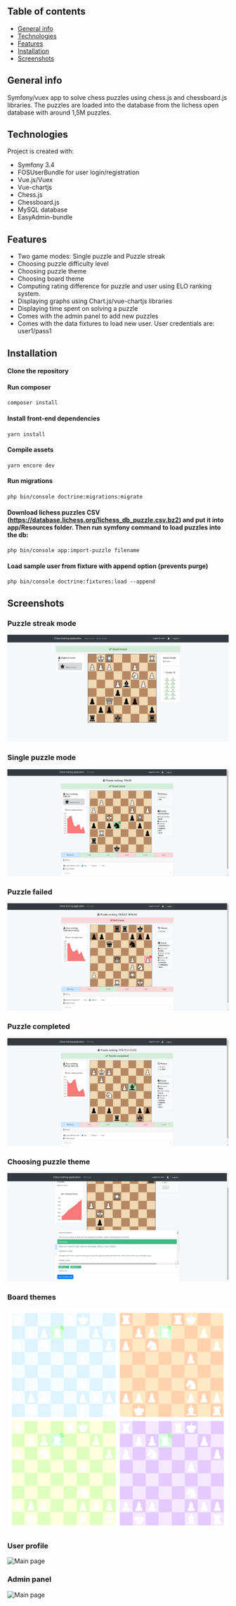 ## Table of contents
* [General info](#general-info)
* [Technologies](#technologies)
* [Features](#features)
* [Installation](#installation)
* [Screenshots](#screenshots)

## General info
Symfony/vuex app to solve chess puzzles using chess.js and chessboard.js libraries. 
The puzzles are loaded into the database from the lichess open database with around 1,5M puzzles. 
	
## Technologies
Project is created with:
* Symfony 3.4
* FOSUserBundle for user login/registration
* Vue.js/Vuex
* Vue-chartjs
* Chess.js
* Chessboard.js
* MySQL database
* EasyAdmin-bundle

## Features
* Two game modes: Single puzzle and Puzzle streak
* Choosing puzzle difficulty level
* Choosing puzzle theme  
* Choosing board theme  
* Computing rating difference for puzzle and user using ELO ranking system.
* Displaying graphs using Chart.js/vue-chartjs libraries
* Displaying time spent on solving a puzzle
* Comes with the admin panel to add new puzzles
* Comes with the data fixtures to load new user. User credentials are: user1/pass1

## Installation
#### Clone the repository
#### Run composer
```
composer install
```
#### Install front-end dependencies
```
yarn install
```
#### Compile assets
```
yarn encore dev
```
#### Run migrations
```
php bin/console doctrine:migrations:migrate
```
#### Download lichess puzzles CSV (https://database.lichess.org/lichess_db_puzzle.csv.bz2) and put it into app/Resources folder. Then run symfony command to load puzzles into the db:
```
php bin/console app:import-puzzle filename
```

#### Load sample user from fixture with append option (prevents purge)
```
php bin/console doctrine:fixtures:load --append
```

## Screenshots

### Puzzle streak mode
![Main page](web/img/puzzle-streak.png)

### Single puzzle mode
![Main page](web/img/img2.png)

### Puzzle failed
![Main page](web/img/img15.png)
                              
### Puzzle completed
![Main page](web/img/img22.png)                          

### Choosing puzzle theme
![Main page](web/img/img_theme.png)

### Board themes
![Main page](web/img/themes.png)

### User profile
![Main page](web/img/img3.png)

### Admin panel
![Main page](web/img/img4.png)

